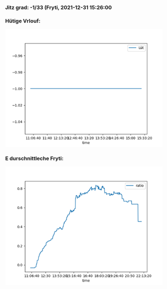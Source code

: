 ### Jitz grad: -1/33 (Fryti, 2021-12-31 15:26:00

### Hütige Vrlouf:
![Graph](Today.png)

### E durschnittleche Fryti:
![Graph](Fryti.png)